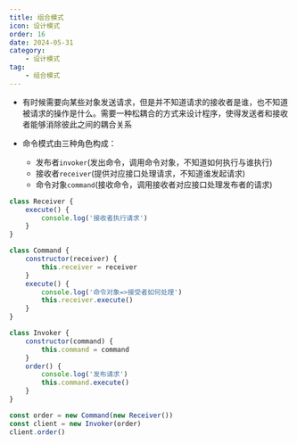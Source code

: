 ```yaml
---
title: 组合模式
icon: 设计模式
order: 16
date: 2024-05-31
category:
    - 设计模式
tag:
    - 组合模式
---
```


- 有时候需要向某些对象发送请求，但是并不知道请求的接收者是谁，也不知道被请求的操作是什么。需要一种松耦合的方式来设计程序，使得发送者和接收者能够消除彼此之间的耦合关系

- 命令模式由三种角色构成：
  - 发布者`invoker`(发出命令，调用命令对象，不知道如何执行与谁执行)
  - 接收者`receiver`(提供对应接口处理请求，不知道谁发起请求)
  - 命令对象`command`(接收命令，调用接收者对应接口处理发布者的请求)

```js
class Receiver {
    execute() {
        console.log('接收者执行请求')
    }
}

class Command {
    constructor(receiver) {
        this.receiver = receiver
    }
    execute() {
        console.log('命令对象=>接受者如何处理')
        this.receiver.execute()
    }
}

class Invoker {
    constructor(command) {
        this.command = command
    }
    order() {
        console.log('发布请求')
        this.command.execute()
    }
}

const order = new Command(new Receiver())
const client = new Invoker(order)
client.order()
```
